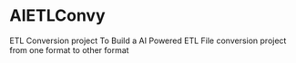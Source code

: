 # AIETLConvy
ETL Conversion project
To Build a AI Powered ETL File conversion project from one format to other format
